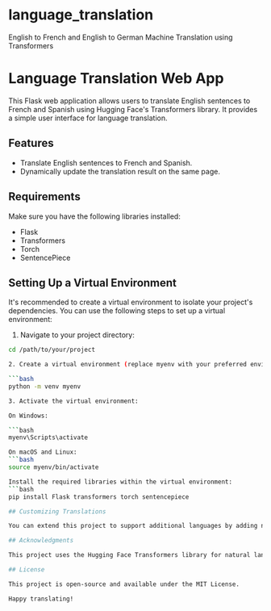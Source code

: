 # language_translation
English to French and English to German Machine Translation using Transformers

# Language Translation Web App

This Flask web application allows users to translate English sentences to French and Spanish using Hugging Face's Transformers library. It provides a simple user interface for language translation.

## Features

- Translate English sentences to French and Spanish.
- Dynamically update the translation result on the same page.

## Requirements

Make sure you have the following libraries installed:

- Flask
- Transformers
- Torch
- SentencePiece

## Setting Up a Virtual Environment
It's recommended to create a virtual environment to isolate your project's dependencies. You can use the following steps to set up a virtual environment:

1. Navigate to your project directory:

```bash
cd /path/to/your/project

2. Create a virtual environment (replace myenv with your preferred environment name):

```bash
python -m venv myenv

3. Activate the virtual environment:

On Windows:

```bash
myenv\Scripts\activate

On macOS and Linux:
```bash
source myenv/bin/activate

Install the required libraries within the virtual environment:
```bash
pip install Flask transformers torch sentencepiece

## Customizing Translations

You can extend this project to support additional languages by adding new translation models and updating the HTML form to include the new languages.

## Acknowledgments

This project uses the Hugging Face Transformers library for natural language processing.

## License

This project is open-source and available under the MIT License.

Happy translating!
